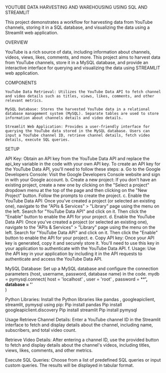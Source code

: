 YOUTUBE DATA HARVESTING AND WAREHOUSING USING SQL AND STREAMLIT

This project demonstrates a workflow for harvesting data from YouTube channels, storing it in a SQL database, and visualizing the data using a Streamlit web application.

OVERVIEW

YouTube is a rich source of data, including information about channels, videos, views, likes, comments, and more. This project aims to harvest data from YouTube channels, store it in a MySQL database, and provide an interactive interface for querying and visualizing the data using STREAMLIT web application.

COMPONENTS

 	YouTube Data Retrieval: Utilizes the YouTube Data API to fetch channel and video details such as titles, views, likes, comments, and other relevant metrics.

 	MySQL Database: Stores the harvested YouTube data in a relational database management system (MySQL). Separate tables are used to store information about channels details and video details.

 	Streamlit Web Application: Provides a user-friendly interface for querying the YouTube data stored in the MySQL database. Users can input a YouTube channel ID, retrieve channel details, fetch video details, execute SQL queries.

SETUP

API Key: Obtain an API key from the YouTube Data API and replace the api_key variable in the code with your own API key.
To create an API key for the YouTube Data API, you'll need to follow these steps:
a.	Go to the Google Developers Console: Visit the Google Developers Console website and sign in with your Google account.
b.	Create a new project: If you don't have an existing project, create a new one by clicking on the "Select a project" dropdown menu at the top of the page and then clicking on the "New Project" button. Follow the prompts to create the project.
c.	Enable the YouTube Data API: Once you've created a project (or selected an existing one), navigate to the "APIs & Services" > "Library" page using the menu on the left. Search for "YouTube Data API" and click on it. Then click the "Enable" button to enable the API for your project.
d.	Enable the YouTube Data API: Once you've created a project (or selected an existing one), navigate to the "APIs & Services" > "Library" page using the menu on the left. Search for "YouTube Data API" and click on it. Then click the "Enable" button to enable the API for your project.
e.	Copy API key: Once your API key is generated, copy it and securely store it. You'll need to use this key in your application to authenticate with the YouTube Data API.
f.	Usage: Use the API key in your application by including it in the API requests to authenticate and access the YouTube Data API.


MySQL Database: Set up a MySQL database and configure the connection parameters (host, username, password, database name) in the code.
mydb = pymysql.connect( 
host = 'localhost' ,
user = 'root'   ,
password = ********', 
database = '******'  
)

Python Libraries: Install the Python libraries like pandas , googleapiclient, streamlit, pymysql using pip:
Pip install pandas
Pip install googleapiclient.discovery
Pip install streamlit
Pip install pymysql

Usage
Retrieve Channel Details: Enter a YouTube channel ID in the Streamlit interface to fetch and display details about the channel, including name, subscribers, and total video count.

Retrieve Video Details: After entering a channel ID, use the provided button to fetch and display details about the channel's videos, including titles, views, likes, comments, and other metrics.

Execute SQL Queries: Choose from a list of predefined SQL queries or input custom queries. The results will be displayed in tabular format.


